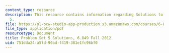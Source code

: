 ```yaml
---
content_type: resource
description: This resource contains information regarding Solutions to Problem Set
  5.
file: https://ol-ocw-studio-app-production.s3.amazonaws.com/courses/6-849-geometric-folding-algorithms-linkages-origami-polyhedra-fall-2012/751dda24a5fd90adf419381e1fc96bf0_MIT6_849F12_ps5_sol.pdf
file_type: application/pdf
resourcetype: Document
title: Problem Set 5 Solutions, 6.849 Fall 2012
uid: 751dda24-a5fd-90ad-f419-381e1fc96bf0
---
```

